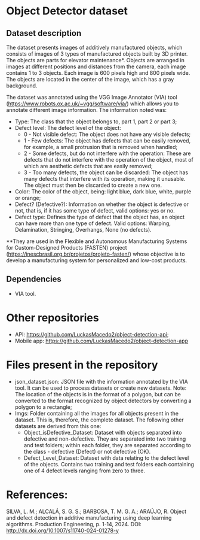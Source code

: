 # Object Detector dataset

## Dataset description

The dataset presents images of additively manufactured objects, which consists of images of 3 types of manufactured objects built by 3D printer. The objects are parts for elevator maintenance*. Objects are arranged in images at different positions and distances from the camera, each image contains 1 to 3 objects. Each image is 600 pixels high and 800 pixels wide. The objects are located in the center of the image, which has a gray background.

The dataset was annotated using the VGG Image Annotator (VIA) tool (https://www.robots.ox.ac.uk/~vgg/software/via/) which allows you to annotate different image information. The information noted was:

- Type: The class that the object belongs to, part 1, part 2 or part 3;
- Defect level: The defect level of the object:
     - 0 - Not visible defect: The object does not have any visible defects;
     - 1 - Few defects: The object has defects that can be easily removed, for example, a small protrusion that is removed when handled;
     - 2 - Some defects, but do not interfere with the operation: These are defects that do not interfere with the operation of the object, most of which are aesthetic defects that are easily removed;
     - 3 - Too many defects, the object can be discarded: The object has many defects that interfere with its operation, making it unusable. The object must then be discarded to create a new one.
- Color: The color of the object, being: light blue, dark blue, white, purple or orange;
- Defect? (Defective?): Information on whether the object is defective or not, that is, if it has some type of defect, valid options: yes or no.
- Defect type: Defines the type of defect that the object has, an object can have more than one type of defect. Valid options: Warping, Delamination, Stringing, Overhangs, None (no defects).

**They are used in the Flexible and Autonomous Manufacturing Systems for Custom-Designed Products (FASTEN) project (https://inescbrasil.org.br/projetos/projeto-fasten/) whose objective is to develop a manufacturing system for personalized and low-cost products.

## Dependencies

- VIA tool.

# Other repositories

- API: https://github.com/LuckasMacedo2/object-detection-api;
- Mobile app: https://github.com/LuckasMacedo2/object-detection-app

# Files present in the repository

- json_dataset.json: JSON file with the information annotated by the VIA tool. It can be used to process datasets or create new datasets. Note: The location of the objects is in the format of a polygon, but can be converted to the format recognized by object detectors by converting a polygon to a rectangle;
- Imgs: Folder containing all the images for all objects present in the dataset. This is, therefore, the complete dataset. The following other datasets are derived from this one:
    - Object_isDefective_Dataset: Dataset with objects separated into defective and non-defective. They are separated into two training and test folders; within each folder, they are separated according to the class - defective (Defect) or not defective (OK).
    - Defect_Level_Dataset: Dataset with data relating to the defect level of the objects. Contains two training and test folders each containing one of 4 defect levels ranging from zero to three.

# References:

SILVA, L. M.; ALCALÁ, S. G. S.; BARBOSA, T. M. G. A.; ARAÚJO, R. Object and defect detection in additive manufacturing using deep learning algorithms. Production Engineering, p. 1-14, 2024. DOI: http://dx.doi.org/10.1007/s11740-024-01278-y
